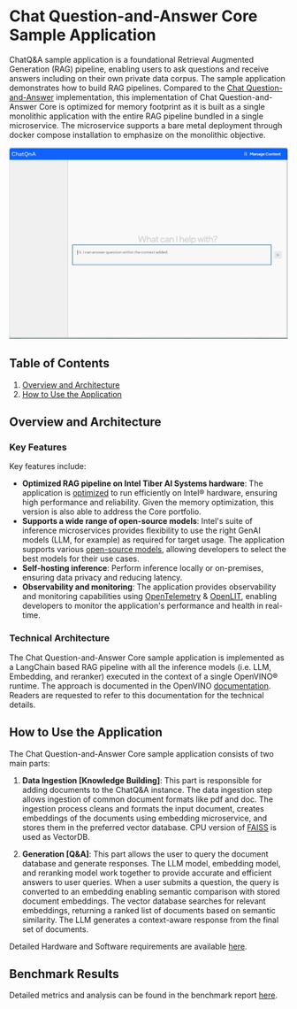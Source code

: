# Chat Question-and-Answer Core Sample Application

ChatQ&A sample application is a foundational Retrieval Augmented Generation (RAG) pipeline, enabling users to ask questions and receive answers including on their own private data corpus. The sample application demonstrates how to build RAG pipelines. Compared to the [Chat Question-and-Answer](../../../chat-question-and-answer/) implementation, this implementation of Chat Question-and-Answer Core is optimized for memory footprint as it is built as a single monolithic application with the entire RAG pipeline bundled in a single microservice. The microservice supports a bare metal deployment through docker compose installation to emphasize on the monolithic objective.


![ChatQ&A web interface](./images/ChatQnA_Webpage.png)

## Table of Contents

1. [Overview and Architecture](#overview-and-architecture)
2. [How to Use the Application](#how-to-use-the-application)

## Overview and Architecture

### Key Features

Key features include:

- **Optimized RAG pipeline on Intel Tiber AI Systems hardware**: The application is [optimized](./benchmarks.md) to run efficiently on Intel® hardware, ensuring high performance and reliability. Given the memory optimization, this version is also able to address the Core portfolio.
- **Supports a wide range of open-source models**: Intel's suite of inference microservices provides flexibility to use the right GenAI models (LLM, for example) as required for target usage. The application supports various [open-source models](https://huggingface.co/OpenVINO), allowing developers to select the best models for their use cases.
- **Self-hosting inference**: Perform inference locally or on-premises, ensuring data privacy and reducing latency.
- **Observability and monitoring**: The application provides observability and monitoring capabilities using [OpenTelemetry](https://opentelemetry.io/) & [OpenLIT](https://github.com/openlit/openlit), enabling developers to monitor the application's performance and health in real-time.

### Technical Architecture
The Chat Question-and-Answer Core sample application is implemented as a LangChain based RAG pipeline with all the inference models (i.e. LLM, Embedding, and reranker) executed in the context of a single OpenVINO® runtime. The approach is documented in the OpenVINO [documentation](https://blog.openvino.ai/blog-posts/accelerate-inference-of-hugging-face-transformer-models-with-optimum-intel-and-openvino). Readers are requested to refer to this documentation for the technical details.

## How to Use the Application

The Chat Question-and-Answer Core sample application consists of two main parts:

1. **Data Ingestion [Knowledge Building]**: This part is responsible for adding documents to the ChatQ&A instance. The data ingestion step allows ingestion of common document formats like pdf and doc. The ingestion process cleans and formats the input document, creates embeddings of the documents using embedding microservice, and stores them in the preferred vector database. CPU version of [FAISS](https://faiss.ai/index.html) is used as VectorDB.

2. **Generation [Q&A]**: This part allows the user to query the document database and generate responses. The LLM model, embedding model, and reranking model work together to provide accurate and efficient answers to user queries. When a user submits a question, the query is converted to an embedding enabling semantic comparison with stored document embeddings. The vector database searches for relevant embeddings, returning a ranked list of documents based on semantic similarity. The LLM generates a context-aware response from the final set of documents.

Detailed Hardware and Software requirements are available [here](./system-requirements.md).

## Benchmark Results

Detailed metrics and  analysis can be found in the benchmark report [here](./benchmarks.md).

<!--
## Support and Community

This section provides information on how to get support and engage with the community.
 -->
